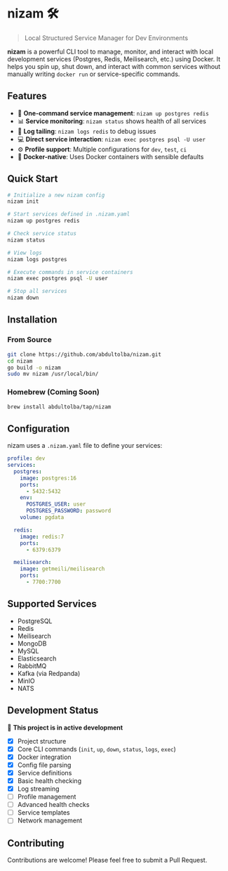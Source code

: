 # nizam 🛠️

> Local Structured Service Manager for Dev Environments

**nizam** is a powerful CLI tool to manage, monitor, and interact with local development services (Postgres, Redis, Meilisearch, etc.) using Docker. It helps you spin up, shut down, and interact with common services without manually writing `docker run` or service-specific commands.

## Features

- 🚀 **One-command service management**: `nizam up postgres redis`
- 📊 **Service monitoring**: `nizam status` shows health of all services
- 📝 **Log tailing**: `nizam logs redis` to debug issues
- 💻 **Direct service interaction**: `nizam exec postgres psql -U user`
- ⚙️ **Profile support**: Multiple configurations for `dev`, `test`, `ci`
- 🐳 **Docker-native**: Uses Docker containers with sensible defaults

## Quick Start

```bash
# Initialize a new nizam config
nizam init

# Start services defined in .nizam.yaml
nizam up postgres redis

# Check service status
nizam status

# View logs
nizam logs postgres

# Execute commands in service containers
nizam exec postgres psql -U user

# Stop all services
nizam down
```

## Installation

### From Source

```bash
git clone https://github.com/abdultolba/nizam.git
cd nizam
go build -o nizam
sudo mv nizam /usr/local/bin/
```

### Homebrew (Coming Soon)

```bash
brew install abdultolba/tap/nizam
```

## Configuration

nizam uses a `.nizam.yaml` file to define your services:

```yaml
profile: dev
services:
  postgres:
    image: postgres:16
    ports:
      - 5432:5432
    env:
      POSTGRES_USER: user
      POSTGRES_PASSWORD: password
    volume: pgdata

  redis:
    image: redis:7
    ports:
      - 6379:6379

  meilisearch:
    image: getmeili/meilisearch
    ports:
      - 7700:7700
```

## Supported Services

- PostgreSQL
- Redis
- Meilisearch
- MongoDB
- MySQL
- Elasticsearch
- RabbitMQ
- Kafka (via Redpanda)
- MinIO
- NATS

## Development Status

🚧 **This project is in active development**

- [x] Project structure
- [x] Core CLI commands (`init`, `up`, `down`, `status`, `logs`, `exec`)
- [x] Docker integration
- [x] Config file parsing
- [x] Service definitions
- [x] Basic health checking
- [x] Log streaming
- [ ] Profile management
- [ ] Advanced health checks
- [ ] Service templates
- [ ] Network management

## Contributing

Contributions are welcome! Please feel free to submit a Pull Request.

<!-- ## License

MIT License - see [LICENSE](LICENSE) file for details. -->
